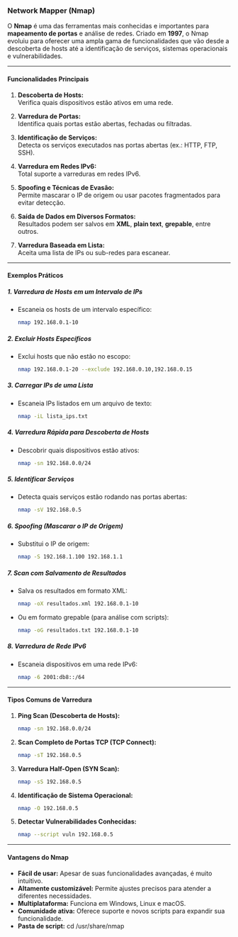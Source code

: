 ### Network Mapper (Nmap)

O **Nmap** é uma das ferramentas mais conhecidas e importantes para **mapeamento de portas** e análise de redes. Criado em **1997**, o Nmap evoluiu para oferecer uma ampla gama de funcionalidades que vão desde a descoberta de hosts até a identificação de serviços, sistemas operacionais e vulnerabilidades.

---

#### **Funcionalidades Principais**

1. **Descoberta de Hosts:**  
   Verifica quais dispositivos estão ativos em uma rede.

2. **Varredura de Portas:**  
   Identifica quais portas estão abertas, fechadas ou filtradas.

3. **Identificação de Serviços:**  
   Detecta os serviços executados nas portas abertas (ex.: HTTP, FTP, SSH).

4. **Varredura em Redes IPv6:**  
   Total suporte a varreduras em redes IPv6.

5. **Spoofing e Técnicas de Evasão:**  
   Permite mascarar o IP de origem ou usar pacotes fragmentados para evitar detecção.

6. **Saída de Dados em Diversos Formatos:**  
   Resultados podem ser salvos em **XML**, **plain text**, **grepable**, entre outros.

7. **Varredura Baseada em Lista:**  
   Aceita uma lista de IPs ou sub-redes para escanear.

---

#### **Exemplos Práticos**

##### **1. Varredura de Hosts em um Intervalo de IPs**
- Escaneia os hosts de um intervalo específico:
  ```bash
  nmap 192.168.0.1-10
  ```

##### **2. Excluir Hosts Específicos**
- Exclui hosts que não estão no escopo:
  ```bash
  nmap 192.168.0.1-20 --exclude 192.168.0.10,192.168.0.15
  ```

##### **3. Carregar IPs de uma Lista**
- Escaneia IPs listados em um arquivo de texto:
  ```bash
  nmap -iL lista_ips.txt
  ```

##### **4. Varredura Rápida para Descoberta de Hosts**
- Descobrir quais dispositivos estão ativos:
  ```bash
  nmap -sn 192.168.0.0/24
  ```

##### **5. Identificar Serviços**
- Detecta quais serviços estão rodando nas portas abertas:
  ```bash
  nmap -sV 192.168.0.5
  ```

##### **6. Spoofing (Mascarar o IP de Origem)**
- Substitui o IP de origem:
  ```bash
  nmap -S 192.168.1.100 192.168.1.1
  ```

##### **7. Scan com Salvamento de Resultados**
- Salva os resultados em formato XML:
  ```bash
  nmap -oX resultados.xml 192.168.0.1-10
  ```
- Ou em formato grepable (para análise com scripts):
  ```bash
  nmap -oG resultados.txt 192.168.0.1-10
  ```

##### **8. Varredura de Rede IPv6**
- Escaneia dispositivos em uma rede IPv6:
  ```bash
  nmap -6 2001:db8::/64
  ```

---

#### **Tipos Comuns de Varredura**

1. **Ping Scan (Descoberta de Hosts):**
   ```bash
   nmap -sn 192.168.0.0/24
   ```

2. **Scan Completo de Portas TCP (TCP Connect):**
   ```bash
   nmap -sT 192.168.0.5
   ```

3. **Varredura Half-Open (SYN Scan):**
   ```bash
   nmap -sS 192.168.0.5
   ```

4. **Identificação de Sistema Operacional:**
   ```bash
   nmap -O 192.168.0.5
   ```

5. **Detectar Vulnerabilidades Conhecidas:**
   ```bash
   nmap --script vuln 192.168.0.5
   ```

---

#### **Vantagens do Nmap**
- **Fácil de usar:** Apesar de suas funcionalidades avançadas, é muito intuitivo.
- **Altamente customizável:** Permite ajustes precisos para atender a diferentes necessidades.
- **Multiplataforma:** Funciona em Windows, Linux e macOS.
- **Comunidade ativa:** Oferece suporte e novos scripts para expandir sua funcionalidade.
- **Pasta de script:** cd /usr/share/nmap